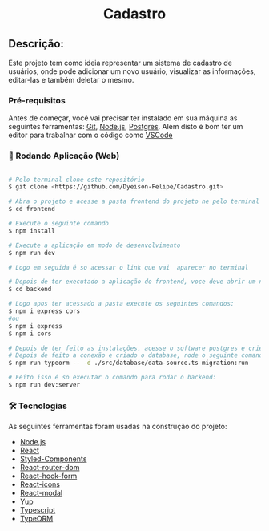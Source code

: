 <h1 Align="Center">Cadastro</h1>

## Descrição:

Este projeto tem como ideia representar um sistema de cadastro de usuários, onde pode adicionar um novo usuário, visualizar as informações, editar-las e também deletar o mesmo.

### Pré-requisitos

Antes de começar, você vai precisar ter instalado em sua máquina as seguintes ferramentas:
[Git](https://git-scm.com), [Node.js](https://nodejs.org/en/), [Postgres](https://www.postgresql.org/download/). 
Além disto é bom ter um editor para trabalhar com o código como [VSCode](https://code.visualstudio.com/)

### 🎲 Rodando Aplicação (Web)

```bash

# Pelo terminal clone este repositório
$ git clone <https://github.com/Dyeison-Felipe/Cadastro.git>

# Abra o projeto e acesse a pasta frontend do projeto ne pelo terminal do vsCode ou cmd
$ cd frontend

# Execute o seguinte comando
$ npm install

# Execute a aplicação em modo de desenvolvimento
$ npm run dev

# Logo em seguida é so acessar o link que vai  aparecer no terminal

# Depois de ter executado a aplicação do frontend, voce deve abrir um novo terminal e acesar a pasta backend
$ cd backend

# Logo apos ter acessado a pasta execute os seguintes comandos:
$ npm i express cors
#ou
$ npm i express
$ npm i cors

# Depois de ter feito as instalações, acesse o software postgres e crie uma base de dados com o nome que quiser e então configure o arquivo example.env
# Depois de feito a conexão e criado o database, rode o seguinte comando para criar as tabelas no banco
$ npm run typeorm -- -d ./src/database/data-source.ts migration:run

# Feito isso é so executar o comando para rodar o backend:
$ npm run dev:server  

```

### 🛠 Tecnologias

As seguintes ferramentas foram usadas na construção do projeto:

- [Node.js](https://nodejs.org/en/)
- [React](https://pt-br.reactjs.org/)
- [Styled-Components](https://styled-components.com/)
- [React-router-dom](https://reactrouter.com/en/main)
- [React-hook-form](https://www.react-hook-form.com/)
- [React-icons](https://www.npmjs.com/package/react-icons)
- [React-modal](https://mui.com/material-ui/react-modal/)
- [Yup](https://www.alura.com.br/artigos/validacao-yup)
- [Typescript](https://www.typescriptlang.org/download/)
- [TypeORM](https://typeorm.io/)